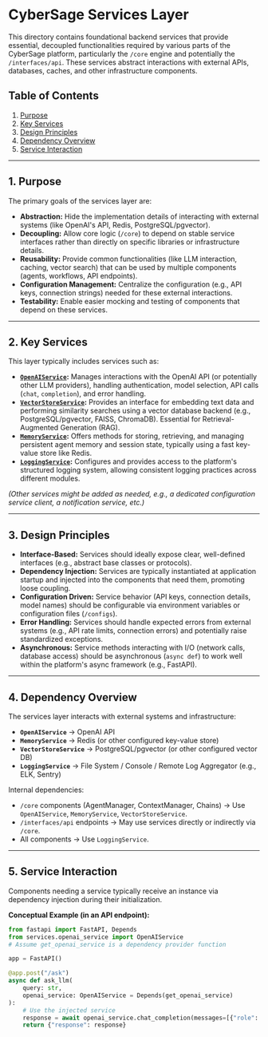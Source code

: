 # CyberSage Services Layer

This directory contains foundational backend services that provide essential, decoupled functionalities required by various parts of the CyberSage platform, particularly the `/core` engine and potentially the `/interfaces/api`. These services abstract interactions with external APIs, databases, caches, and other infrastructure components.

## Table of Contents

1.  [Purpose](#1-purpose)
2.  [Key Services](#2-key-services)
3.  [Design Principles](#3-design-principles)
4.  [Dependency Overview](#4-dependency-overview)
5.  [Service Interaction](#5-service-interaction)

---

## 1. Purpose

The primary goals of the services layer are:

*   **Abstraction:** Hide the implementation details of interacting with external systems (like OpenAI's API, Redis, PostgreSQL/pgvector).
*   **Decoupling:** Allow core logic (`/core`) to depend on stable service interfaces rather than directly on specific libraries or infrastructure details.
*   **Reusability:** Provide common functionalities (like LLM interaction, caching, vector search) that can be used by multiple components (agents, workflows, API endpoints).
*   **Configuration Management:** Centralize the configuration (e.g., API keys, connection strings) needed for these external interactions.
*   **Testability:** Enable easier mocking and testing of components that depend on these services.

---

## 2. Key Services

This layer typically includes services such as:

*   **[`OpenAIService`](./openai_service.md):** Manages interactions with the OpenAI API (or potentially other LLM providers), handling authentication, model selection, API calls (`chat`, `completion`), and error handling.
*   **[`VectorStoreService`](./vectorstore_service.md):** Provides an interface for embedding text data and performing similarity searches using a vector database backend (e.g., PostgreSQL/pgvector, FAISS, ChromaDB). Essential for Retrieval-Augmented Generation (RAG).
*   **[`MemoryService`](./memory_service.md):** Offers methods for storing, retrieving, and managing persistent agent memory and session state, typically using a fast key-value store like Redis.
*   **[`LoggingService`](./logging_service.md):** Configures and provides access to the platform's structured logging system, allowing consistent logging practices across different modules.

*(Other services might be added as needed, e.g., a dedicated configuration service client, a notification service, etc.)*

---

## 3. Design Principles

*   **Interface-Based:** Services should ideally expose clear, well-defined interfaces (e.g., abstract base classes or protocols).
*   **Dependency Injection:** Services are typically instantiated at application startup and injected into the components that need them, promoting loose coupling.
*   **Configuration Driven:** Service behavior (API keys, connection details, model names) should be configurable via environment variables or configuration files (`/configs`).
*   **Error Handling:** Services should handle expected errors from external systems (e.g., API rate limits, connection errors) and potentially raise standardized exceptions.
*   **Asynchronous:** Service methods interacting with I/O (network calls, database access) should be asynchronous (`async def`) to work well within the platform's async framework (e.g., FastAPI).

---

## 4. Dependency Overview

The services layer interacts with external systems and infrastructure:

*   **`OpenAIService`** -> OpenAI API
*   **`MemoryService`** -> Redis (or other configured key-value store)
*   **`VectorStoreService`** -> PostgreSQL/pgvector (or other configured vector DB)
*   **`LoggingService`** -> File System / Console / Remote Log Aggregator (e.g., ELK, Sentry)

Internal dependencies:

*   `/core` components (AgentManager, ContextManager, Chains) -> Use `OpenAIService`, `MemoryService`, `VectorStoreService`.
*   `/interfaces/api` endpoints -> May use services directly or indirectly via `/core`.
*   All components -> Use `LoggingService`.

---

## 5. Service Interaction

Components needing a service typically receive an instance via dependency injection during their initialization.

**Conceptual Example (in an API endpoint):**

```python
from fastapi import FastAPI, Depends
from services.openai_service import OpenAIService
# Assume get_openai_service is a dependency provider function

app = FastAPI()

@app.post("/ask")
async def ask_llm(
    query: str,
    openai_service: OpenAIService = Depends(get_openai_service)
):
    # Use the injected service
    response = await openai_service.chat_completion(messages=[{"role": "user", "content": query}])
    return {"response": response}
```
